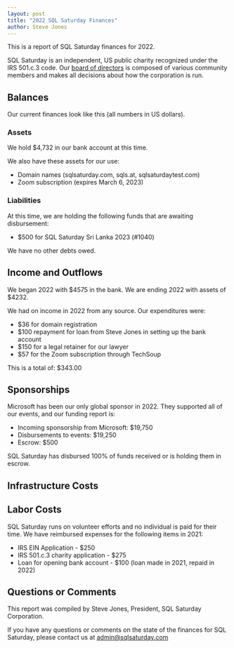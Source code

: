 ```yaml
---
layout: post
title: "2022 SQL Saturday Finances"
author: Steve Jones
---
```

This is a report of SQL Saturday finances for 2022.

SQL Saturday is an independent, US public charity recognized under the IRS 501.c.3 code. Our <a href="https://blog.sqlsaturday.com/board/">board of directors</a> is composed of various community members and makes all decisions about how the corporation is run.

## Balances 

Our current finances look like this (all numbers in US dollars).

### Assets
We hold $4,732 in our bank account at this time.

We also have these assets for our use:
- Domain names (sqlsaturday.com, sqls.at, sqlsaturdaytest.com)
- Zoom subscription (expires March 6, 2023) 

### Liabilities
At this time, we are holding the following funds that are awaiting disbursement:
- $500 for SQL Saturday Sri Lanka 2023 (#1040)

We have no other debts owed.

## Income and Outflows

We began 2022 with $4575 in the bank.
We are ending 2022 with assets of $4232.

We had on income in 2022 from any source.
Our expenditures were: 
- $36 for domain registration
- $100 repayment for loan from Steve Jones in setting up the bank account
- $150 for a legal retainer for our lawyer
- $57 for the Zoom subscription through TechSoup

This is a total of: $343.00

## Sponsorships

Microsoft has been our only global sponsor in 2022. They supported all of our events, and our funding report is:

- Incoming sponsorship from Microsoft: $19,750
- Disbursements to events: $19,250
- Escrow: $500

SQL Saturday has disbursed 100% of funds received or is holding them in escrow.

## Infrastructure Costs

## Labor Costs
SQL Saturday runs on volunteer efforts and no individual is paid for their time. We have reimbursed expenses for the following items in 2021:

- IRS EIN Application - $250
- IRS 501.c.3 charity application - $275
- Loan for opening bank account - $100 (loan made in 2021, repaid in 2022)

## Questions or Comments
This report was compiled by Steve Jones, President, SQL Saturday Corporation.

If you have any questions or comments on the state of the finances for SQL Saturday, please contact us at <a href="mailto:admin@sqlsaturday.com">admin@sqlsaturday.com</a>